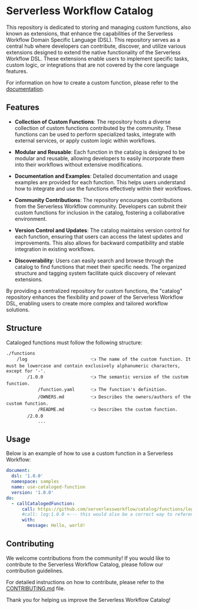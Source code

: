 # Serverless Workflow Catalog

This repository is dedicated to storing and managing custom functions, also known as extensions, that enhance the capabilities of the Serverless Workflow Domain Specific Language (DSL). This repository serves as a central hub where developers can contribute, discover, and utilize various extensions designed to extend the native functionality of the Serverless Workflow DSL. These extensions enable users to implement specific tasks, custom logic, or integrations that are not covered by the core language features.

For information on how to create a custom function, please refer to the [documentation](https://github.com/serverlessworkflow/specification/blob/main/dsl.md#creating-a-custom-function).

## Features

- **Collection of Custom Functions**: The repository hosts a diverse collection of custom functions contributed by the community. These functions can be used to perform specialized tasks, integrate with external services, or apply custom logic within workflows.

- **Modular and Reusable**: Each function in the catalog is designed to be modular and reusable, allowing developers to easily incorporate them into their workflows without extensive modifications.

- **Documentation and Examples**: Detailed documentation and usage examples are provided for each function. This helps users understand how to integrate and use the functions effectively within their workflows.

- **Community Contributions**: The repository encourages contributions from the Serverless Workflow community. Developers can submit their custom functions for inclusion in the catalog, fostering a collaborative environment.

- **Version Control and Updates**: The catalog maintains version control for each function, ensuring that users can access the latest updates and improvements. This also allows for backward compatibility and stable integration in existing workflows.

- **Discoverability**: Users can easily search and browse through the catalog to find functions that meet their specific needs. The organized structure and tagging system facilitate quick discovery of relevant extensions.

By providing a centralized repository for custom functions, the "catalog" repository enhances the flexibility and power of the Serverless Workflow DSL, enabling users to create more complex and tailored workflow solutions.

## Structure

Cataloged functions must follow the following structure:

```
./functions
    /log                        👈 The name of the custom function. It must be lowercase and contain exclusively alphanumeric characters, except for '-'.
        /1.0.0                  👈 The semantic version of the custom function.
            /function.yaml      👈 The function's definition.
            /OWNERS.md          👈 Describes the owners/authors of the custom function.
            /README.md          👈 Describes the custom function.
        /2.0.0
            ...
```

## Usage

Below is an example of how to use a custom function in a Serverless Workflow:

```yaml
document:
  dsl: '1.0.0'
  namespace: samples
  name: use-cataloged-function
  version: '1.0.0'
do:
  - callCatalogedFunction:
      call: https://github.com/serverlessworkflow/catalog/functions/log/1.0.0 #link to the repository directory that contains the function.yaml of the custom function to call.
      #call: log:1.0.0 <--- this would also be a correct way to reference the function, as it is registered in the official catalog.
      with:
        message: Hello, world!
```

## Contributing

We welcome contributions from the community! If you would like to contribute to the Serverless Workflow Catalog, please follow our contribution guidelines.

For detailed instructions on how to contribute, please refer to the [CONTRIBUTING.md](CONTRIBUTING.md) file.

Thank you for helping us improve the Serverless Workflow Catalog!